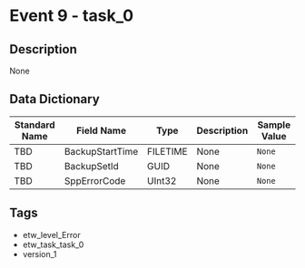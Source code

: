 # Event 9 - task_0

## Description
None

## Data Dictionary
|Standard Name|Field Name|Type|Description|Sample Value|
|---|---|---|---|---|
|TBD|BackupStartTime|FILETIME|None|`None`|
|TBD|BackupSetId|GUID|None|`None`|
|TBD|SppErrorCode|UInt32|None|`None`|

## Tags
* etw_level_Error
* etw_task_task_0
* version_1